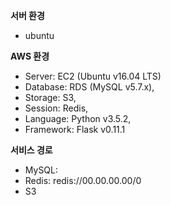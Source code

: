 **서버 환경**
* ubuntu

**AWS 환경**
* Server: EC2 (Ubuntu v16.04 LTS)
* Database: RDS (MySQL v5.7.x),
* Storage: S3,
* Session: Redis,
* Language: Python v3.5.2,
* Framework: Flask v0.11.1

**서비스 경로**
* MySQL: 
* Redis: redis://00.00.00.00/0
* S3